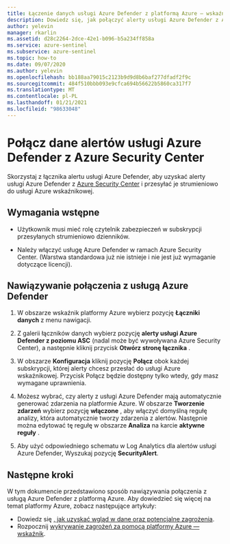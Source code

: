 ```yaml
---
title: Łączenie danych usługi Azure Defender z platformą Azure — wskaźnikiem
description: Dowiedz się, jak połączyć alerty usługi Azure Defender z Azure Security Center i przesyłać je strumieniowo do usługi Azure wskaźnikowej.
author: yelevin
manager: rkarlin
ms.assetid: d28c2264-2dce-42e1-b096-b5a234ff858a
ms.service: azure-sentinel
ms.subservice: azure-sentinel
ms.topic: how-to
ms.date: 09/07/2020
ms.author: yelevin
ms.openlocfilehash: bb188aa79015c2123b9d9d8b6baf277dfadf2f9c
ms.sourcegitcommit: 484f510bbb093e9cfca694b56622b5860ca317f7
ms.translationtype: MT
ms.contentlocale: pl-PL
ms.lasthandoff: 01/21/2021
ms.locfileid: "98633048"
---
```

# <a name="connect-azure-defender-alert-data-from-azure-security-center"></a>Połącz dane alertów usługi Azure Defender z Azure Security Center

Skorzystaj z łącznika alertu usługi Azure Defender, aby uzyskać alerty usługi Azure Defender z [Azure Security Center](../security-center/security-center-introduction.md) i przesyłać je strumieniowo do usługi Azure wskaźnikowej. 

## <a name="prerequisites"></a>Wymagania wstępne

- Użytkownik musi mieć rolę czytelnik zabezpieczeń w subskrypcji przesyłanych strumieniowo dzienników.

- Należy włączyć usługę Azure Defender w ramach Azure Security Center. (Warstwa standardowa już nie istnieje i nie jest już wymaganie dotyczące licencji).

## <a name="connect-to-azure-defender"></a>Nawiązywanie połączenia z usługą Azure Defender

1. W obszarze wskaźnik platformy Azure wybierz pozycję **Łączniki danych** z menu nawigacji.

1. Z galerii łączników danych wybierz pozycję **alerty usługi Azure Defender z poziomu ASC** (nadal może być wywoływana Azure Security Center), a następnie kliknij przycisk **Otwórz stronę łącznika** .

1. W obszarze **Konfiguracja** kliknij pozycję **Połącz** obok każdej subskrypcji, której alerty chcesz przesłać do usługi Azure wskaźnikowej. Przycisk Połącz będzie dostępny tylko wtedy, gdy masz wymagane uprawnienia.

1. Możesz wybrać, czy alerty z usługi Azure Defender mają automatycznie generować zdarzenia na platformie Azure. W obszarze **Tworzenie zdarzeń** wybierz pozycję **włączone** , aby włączyć domyślną regułę analizy, która automatycznie tworzy zdarzenia z alertów. Następnie można edytować tę regułę w obszarze **Analiza** na karcie  **aktywne reguły** .

1. Aby użyć odpowiedniego schematu w Log Analytics dla alertów usługi Azure Defender, Wyszukaj pozycję **SecurityAlert**.

## <a name="next-steps"></a>Następne kroki

W tym dokumencie przedstawiono sposób nawiązywania połączenia z usługą Azure Defender z platformą Azure. Aby dowiedzieć się więcej na temat platformy Azure, zobacz następujące artykuły:

- Dowiedz się [, jak uzyskać wgląd w dane oraz potencjalne zagrożenia](quickstart-get-visibility.md).
- Rozpocznij [wykrywanie zagrożeń za pomocą platformy Azure — wskaźnik](tutorial-detect-threats-built-in.md).
